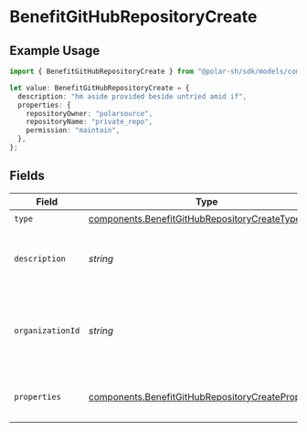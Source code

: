 # BenefitGitHubRepositoryCreate

## Example Usage

```typescript
import { BenefitGitHubRepositoryCreate } from "@polar-sh/sdk/models/components";

let value: BenefitGitHubRepositoryCreate = {
  description: "hm aside provided beside untried amid if",
  properties: {
    repositoryOwner: "polarsource",
    repositoryName: "private_repo",
    permission: "maintain",
  },
};
```

## Fields

| Field                                                                                                                    | Type                                                                                                                     | Required                                                                                                                 | Description                                                                                                              |
| ------------------------------------------------------------------------------------------------------------------------ | ------------------------------------------------------------------------------------------------------------------------ | ------------------------------------------------------------------------------------------------------------------------ | ------------------------------------------------------------------------------------------------------------------------ |
| `type`                                                                                                                   | [components.BenefitGitHubRepositoryCreateType](../../models/components/benefitgithubrepositorycreatetype.md)             | :heavy_check_mark:                                                                                                       | N/A                                                                                                                      |
| `description`                                                                                                            | *string*                                                                                                                 | :heavy_check_mark:                                                                                                       | The description of the benefit. Will be displayed on products having this benefit.                                       |
| `organizationId`                                                                                                         | *string*                                                                                                                 | :heavy_minus_sign:                                                                                                       | The ID of the organization owning the benefit. **Required unless you use an organization token.**                        |
| `properties`                                                                                                             | [components.BenefitGitHubRepositoryCreateProperties](../../models/components/benefitgithubrepositorycreateproperties.md) | :heavy_check_mark:                                                                                                       | Properties to create a benefit of type `github_repository`.                                                              |